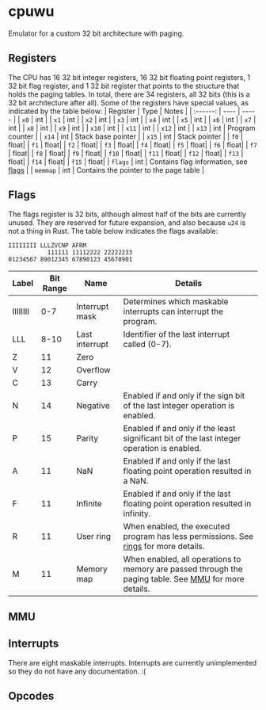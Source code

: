 # cpuwu
Emulator for a custom 32 bit architecture with paging.

## Registers
The CPU has 16 32 bit integer registers, 16 32 bit floating point registers, 1 32 bit flag register, and 1 32 bit register that points to the structure that holds the paging tables. In total, there are 34 registers, all 32 bits (this is a 32 bit architecture after all). Some of the registers have special values, as indicated by the table below:
| Register | Type | Notes |
| :------: | ---- | ----- |
| `x0`     | int  |
| `x1`     | int  |
| `x2`     | int  |
| `x3`     | int  |
| `x4`     | int  |
| `x5`     | int  |
| `x6`     | int  |
| `x7`     | int  |
| `x8`     | int  |
| `x9`     | int  |
| `x10`    | int  |
| `x11`    | int  |
| `x12`    | int  |
| `x13`    | int  | Program counter    |
| `x14`    | int  | Stack base pointer |
| `x15`    | int  | Stack pointer      |
| `f0`     | float|
| `f1`     | float|
| `f2`     | float|
| `f3`     | float|
| `f4`     | float|
| `f5`     | float|
| `f6`     | float|
| `f7`     | float|
| `f8`     | float|
| `f9`     | float|
| `f10`    | float|
| `f11`    | float|
| `f12`    | float|
| `f13`    | float|
| `f14`    | float|
| `f15`    | float|
| `flags`  | int  | Contains flag information, see [flags](#flags) |
| `memmap` | int  | Contains the pointer to the page table         |

## Flags
The flags register is 32 bits, although almost half of the bits are currently unused. They are reserved for future expansion, and also because `u24` is not a thing in Rust. The table below indicates the flags available:
```
IIIIIIII LLLZVCNP AFRM
           111111 11112222 22222233
01234567 89012345 67890123 45678901
```
| Label    | Bit Range | Name           | Details
| -------- | --------- | -------------- | -------
| IIIIIIII | 0-7       | Interrupt mask | Determines which maskable interrupts can interrupt the program.
| LLL      | 8-10      | Last interrupt | Identifier of the last interrupt called (0-7).
| Z        | 11        | Zero           |
| V        | 12        | Overflow       |
| C        | 13        | Carry          |
| N        | 14        | Negative       | Enabled if and only if the sign bit of the last integer operation is enabled.
| P        | 15        | Parity         | Enabled if and only if the least significant bit of the last integer operation is enabled.
| A        | 11        | NaN            | Enabled if and only if the last floating point operation resulted in a NaN.
| F        | 11        | Infinite       | Enabled if and only if the last floating point operation resulted in infinity.
| R        | 11        | User ring      | When enabled, the executed program has less permissions. See [rings](#rings) for more details.
| M        | 11        | Memory map     | When enabled, all operations to memory are passed through the paging table. See [MMU](#mmu) for more details.

## MMU

## Interrupts
There are eight maskable interrupts. Interrupts are currently unimplemented so they do not have any documentation. :(

## Opcodes
